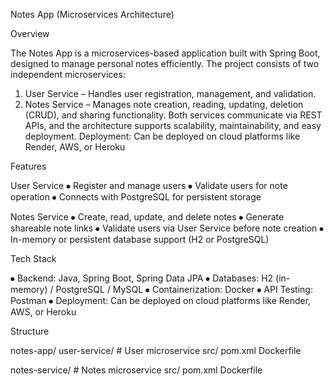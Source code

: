 Notes App (Microservices Architecture)

Overview

The Notes App is a microservices-based application built with Spring Boot, designed to manage personal notes efficiently. The project consists of two independent microservices:
1. User Service – Handles user registration, management, and validation.
2. Notes Service – Manages note creation, reading, updating, deletion (CRUD), and sharing functionality.
Both services communicate via REST APIs, and the architecture supports scalability, maintainability, and easy deployment.
Deployment: Can be deployed on cloud platforms like Render, AWS, or Heroku

Features

User Service
⦁	Register and manage users
⦁	Validate users for note operation
⦁	Connects with PostgreSQL for persistent storage


Notes Service
⦁	Create, read, update, and delete notes
⦁	Generate shareable note links
⦁	Validate users via User Service before note creation
⦁	In-memory or persistent database support (H2 or PostgreSQL)

Tech Stack

⦁	Backend: Java, Spring Boot, Spring Data JPA
⦁	Databases: H2 (in-memory) / PostgreSQL / MySQL
⦁	Containerization: Docker
⦁	API Testing: Postman
⦁	Deployment: Can be deployed on cloud platforms like Render, AWS, or Heroku


Structure

notes-app/
  user-service/        # User microservice
    src/
    pom.xml
    Dockerfile

  notes-service/       # Notes microservice
    src/
    pom.xml
    Dockerfile


